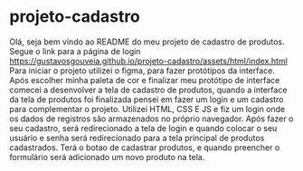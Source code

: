 # projeto-cadastro
Olá, seja bem vindo ao README do meu projeto de cadastro de produtos. 
Segue o link para a página de login https://gustavosgouveia.github.io/projeto-cadastro/assets/html/index.html
Para iniciar o projeto utilizei o figma, para fazer protótipos da interface. Após escolher minha paleta de cor e finalizar meu protótipo de interface comecei a desenvolver a tela de cadastro de produtos, quando a interface da tela de produtos foi finalizada pensei em fazer um login e um cadastro para complementar o projeto. 
Utilizei HTML, CSS E JS e fiz um login onde os dados de registros são armazenados no próprio navegador. 
Após fazer o seu cadastro, será redirecionado a tela de login e quando colocar o seu usuário e senha será redirecionado para a tela principal de produtos cadastrados. Terá o botao de cadastrar produtos, e quando preencher o formulário será adicionado um novo produto na tela.

